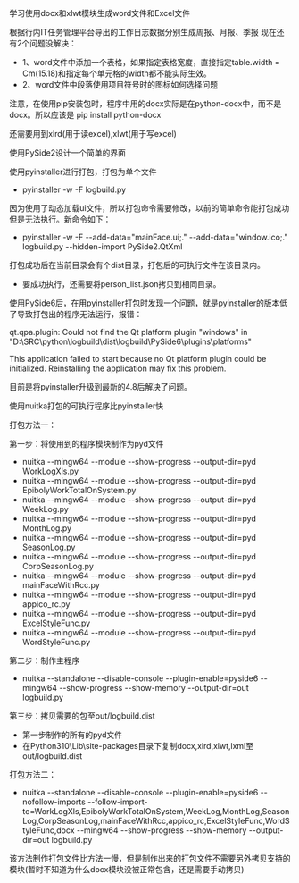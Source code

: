 学习使用docx和xlwt模块生成word文件和Excel文件

根据行内IT任务管理平台导出的工作日志数据分别生成周报、月报、季报 现在还有2个问题没解决： 
  * 1、word文件中添加一个表格，如果指定表格宽度，直接指定table.width = Cm(15.18)和指定每个单元格的width都不能实际生效。
  * 2、word文件中段落使用项目符号时的图标如何选择问题

注意，在使用pip安装包时，程序中用的docx实际是在python-docx中，而不是docx。所以应该是
pip install python-docx

还需要用到xlrd(用于读excel),xlwt(用于写excel)

使用PySide2设计一个简单的界面

使用pyinstaller进行打包，打包为单个文件
  * pyinstaller -w -F logbuild.py
  
  因为使用了动态加载ui文件，所以打包命令需要修改，以前的简单命令能打包成功但是无法执行。新命令如下：
  * pyinstaller -w -F --add-data="mainFace.ui;." --add-data="window.ico;." logbuild.py --hidden-import PySide2.QtXml
  
打包成功后在当前目录会有个dist目录，打包后的可执行文件在该目录内。
* 要成功执行，还需要将person_list.json拷贝到相同目录。

使用PySide6后，在用pyinstaller打包时发现一个问题，就是pyinstaller的版本低了导致打包出的程序无法运行，报错：

qt.qpa.plugin: Could not find the Qt platform plugin "windows" in "D:\SRC\python\logbuild\dist\logbuild\PySide6\plugins\platforms"

This application failed to start because no Qt platform plugin could be initialized. Reinstalling the application may fix this problem.

目前是将pyinstaller升级到最新的4.8后解决了问题。

使用nuitka打包的可执行程序比pyinstaller快

打包方法一：

第一步：将使用到的程序模块制作为pyd文件
* nuitka --mingw64 --module --show-progress --output-dir=pyd WorkLogXls.py
* nuitka --mingw64 --module --show-progress --output-dir=pyd EpibolyWorkTotalOnSystem.py
* nuitka --mingw64 --module --show-progress --output-dir=pyd WeekLog.py
* nuitka --mingw64 --module --show-progress --output-dir=pyd MonthLog.py
* nuitka --mingw64 --module --show-progress --output-dir=pyd SeasonLog.py
* nuitka --mingw64 --module --show-progress --output-dir=pyd CorpSeasonLog.py
* nuitka --mingw64 --module --show-progress --output-dir=pyd mainFaceWithRcc.py
* nuitka --mingw64 --module --show-progress --output-dir=pyd appico_rc.py
* nuitka --mingw64 --module --show-progress --output-dir=pyd ExcelStyleFunc.py
* nuitka --mingw64 --module --show-progress --output-dir=pyd WordStyleFunc.py

第二步：制作主程序
* nuitka --standalone --disable-console --plugin-enable=pyside6 --mingw64  --show-progress --show-memory --output-dir=out logbuild.py

第三步：拷贝需要的包至out/logbuild.dist
* 第一步制作的所有的pyd文件
* 在Python310\Lib\site-packages目录下复制docx,xlrd,xlwt,lxml至out/logbuild.dist

打包方法二：
* nuitka --standalone --disable-console --plugin-enable=pyside6 --nofollow-imports --follow-import-to=WorkLogXls,EpibolyWorkTotalOnSystem,WeekLog,MonthLog,SeasonLog,CorpSeasonLog,mainFaceWithRcc,appico_rc,ExcelStyleFunc,WordStyleFunc,docx --mingw64  --show-progress --show-memory --output-dir=out logbuild.py

该方法制作打包文件比方法一慢，但是制作出来的打包文件不需要另外拷贝支持的模块(暂时不知道为什么docx模块没被正常包含，还是需要手动拷贝)